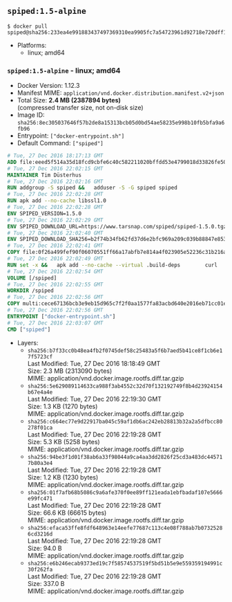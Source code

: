 ## `spiped:1.5-alpine`

```console
$ docker pull spiped@sha256:233ea4e991883437497369310ea9905fc7a54723961d92718e720dff1cfbb784
```

-	Platforms:
	-	linux; amd64

### `spiped:1.5-alpine` - linux; amd64

-	Docker Version: 1.12.3
-	Manifest MIME: `application/vnd.docker.distribution.manifest.v2+json`
-	Total Size: **2.4 MB (2387894 bytes)**  
	(compressed transfer size, not on-disk size)
-	Image ID: `sha256:8ec305037646f57b2de8a15313bcb05d0bd54ae58235e998b10fb5bfa9a6fb96`
-	Entrypoint: `["docker-entrypoint.sh"]`
-	Default Command: `["spiped"]`

```dockerfile
# Tue, 27 Dec 2016 18:17:13 GMT
ADD file:eeed5f514a35d18fcd9cbfe6c40c582211020bffdd53e4799018d33826fe5067 in / 
# Tue, 27 Dec 2016 22:02:15 GMT
MAINTAINER Tim Düsterhus
# Tue, 27 Dec 2016 22:02:16 GMT
RUN addgroup -S spiped &&	adduser -S -G spiped spiped
# Tue, 27 Dec 2016 22:02:28 GMT
RUN apk add --no-cache libssl1.0
# Tue, 27 Dec 2016 22:02:28 GMT
ENV SPIPED_VERSION=1.5.0
# Tue, 27 Dec 2016 22:02:29 GMT
ENV SPIPED_DOWNLOAD_URL=https://www.tarsnap.com/spiped/spiped-1.5.0.tgz
# Tue, 27 Dec 2016 22:02:40 GMT
ENV SPIPED_DOWNLOAD_SHA256=b2f74b34fb62fd37d6e2bfc969a209c039b88847e853a49e91768dec625facd7
# Tue, 27 Dec 2016 22:02:41 GMT
COPY file:0f26a499fef90f06070551ff66a17abfb7e814a4f023905e52236c31b216a7bb in /0001-Fix-docker-stop-issue.patch 
# Tue, 27 Dec 2016 22:02:49 GMT
RUN set -x &&	apk add --no-cache --virtual .build-deps 		curl 		gcc 		make 		musl-dev 		openssl-dev 		patch 		tar &&	curl -fsSL "$SPIPED_DOWNLOAD_URL" -o spiped.tar.gz &&	echo "$SPIPED_DOWNLOAD_SHA256 *spiped.tar.gz" |sha256sum -c - &&	mkdir -p /usr/local/src/spiped &&	tar xzf "spiped.tar.gz" -C /usr/local/src/spiped --strip-components=1 &&	rm "spiped.tar.gz" &&	patch -p1 -d /usr/local/src/spiped/ < /0001-Fix-docker-stop-issue.patch &&	CC=gcc make -C /usr/local/src/spiped &&	make -C /usr/local/src/spiped install &&	rm -rf /usr/local/src/spiped &&	apk del .build-deps
# Tue, 27 Dec 2016 22:02:54 GMT
VOLUME [/spiped]
# Tue, 27 Dec 2016 22:02:55 GMT
WORKDIR /spiped
# Tue, 27 Dec 2016 22:02:56 GMT
COPY multi:cece67136bcb3e9eb15d965c7f2f0aa1577fa83acbd640e2016eb71cc01e0cfa in /usr/local/bin/ 
# Tue, 27 Dec 2016 22:02:56 GMT
ENTRYPOINT ["docker-entrypoint.sh"]
# Tue, 27 Dec 2016 22:03:07 GMT
CMD ["spiped"]
```

-	Layers:
	-	`sha256:b7f33cc0b48ea4fb2f0745def58c25483a5f6b7aed5b41ce8f1cb6e17f5723cf`  
		Last Modified: Tue, 27 Dec 2016 18:18:49 GMT  
		Size: 2.3 MB (2313090 bytes)  
		MIME: application/vnd.docker.image.rootfs.diff.tar.gzip
	-	`sha256:5e629089114633ca988f3ab4552c32d70f132192749f8b4d23924154b67e4a4e`  
		Last Modified: Tue, 27 Dec 2016 22:19:30 GMT  
		Size: 1.3 KB (1270 bytes)  
		MIME: application/vnd.docker.image.rootfs.diff.tar.gzip
	-	`sha256:c664ec77e9d22917ba045c59af1db6ac242eb28813b32a2a5dfbcc80278f01ca`  
		Last Modified: Tue, 27 Dec 2016 22:19:28 GMT  
		Size: 5.3 KB (5258 bytes)  
		MIME: application/vnd.docker.image.rootfs.diff.tar.gzip
	-	`sha256:94be3f1d01f38ab6a33f98044a9ca4aa3dd2826f25cd3a483dc445717b80a3e4`  
		Last Modified: Tue, 27 Dec 2016 22:19:28 GMT  
		Size: 1.2 KB (1230 bytes)  
		MIME: application/vnd.docker.image.rootfs.diff.tar.gzip
	-	`sha256:01f7afb68b5086c9a6afe370f0ee89ff121eada1ebfbadaf107e5666e99fc471`  
		Last Modified: Tue, 27 Dec 2016 22:19:28 GMT  
		Size: 66.6 KB (66615 bytes)  
		MIME: application/vnd.docker.image.rootfs.diff.tar.gzip
	-	`sha256:efaca53ffe8fdf648963e14eefe77687c113c4e08f788ab7b07325286cd3216d`  
		Last Modified: Tue, 27 Dec 2016 22:19:28 GMT  
		Size: 94.0 B  
		MIME: application/vnd.docker.image.rootfs.diff.tar.gzip
	-	`sha256:e6b246ecab9373ed19c7f58574537519f5bd51b5e9e559359194991c30f262fa`  
		Last Modified: Tue, 27 Dec 2016 22:19:28 GMT  
		Size: 337.0 B  
		MIME: application/vnd.docker.image.rootfs.diff.tar.gzip
